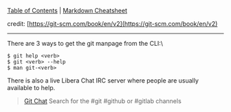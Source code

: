 [Table of Contents](/README.md) | [Markdown Cheatsheet](/Markdown%20Cheatsheet.md)

credit: [https://git-scm.com/book/en/v2](https://git-scm.com/book/en/v2)
___
There are 3 ways to get the git manpage from the CLI:\


```console
$ git help <verb>
$ git <verb> --help
$ man git-<verb>
```

There is also a live Libera Chat IRC server where people are usually available to help.

> [Git Chat](https://libera.chat/) 
> Search for the #git #github or #gitlab channels 

